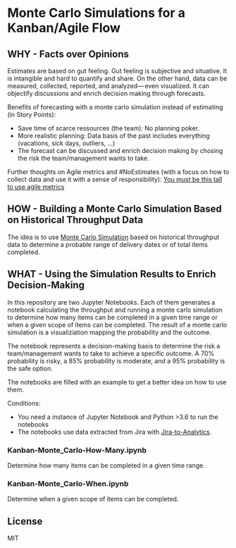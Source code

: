 # Monte Carlo Simulations for a Kanban/Agile Flow

## WHY - Facts over Opinions
Estimates are based on gut feeling. Gut feeling is subjective and situative. It is intangible and hard to quantify and share. On the other hand, data can be measured, collected, reported, and analyzed — even visualized. It can objectify discussions and enrich decision making through forecasts.

Benefits of forecasting with a monte carlo simulation instead of estimating (in Story Points):
* Save time of scarce ressources (the team): No planning poker.
* More realistic planning: Data basis of the past includes everything (vacations, sick days, outliers, ...)
* The forecast can be discussed and enrich decision making by chosing the risk the team/management wants to take.

Further thoughts on Agile metrics and #NoEstimates (with a focus on how to collect data and use it with a sense of responsibility):
[You must be this tall to use agile metrics](https://medium.com/@jabopiti/you-must-be-this-tall-to-use-agile-metrics-9d2e3b4d4e20)

## HOW - Building a Monte Carlo Simulation Based on Historical Throughput Data
The idea is to use [Monte Carlo Simulation](https://simple.wikipedia.org/wiki/Monte_Carlo_algorithm) based on historical throughput data to determine a probable range of delivery dates or of total items completed.

## WHAT - Using the Simulation Results to Enrich Decision-Making
In this repository are two Jupyter Notebooks. Each of them generates a notebook calculating the throughput and running a monte carlo simulation to determine how many items can be completed in a given time range or when a given scope of items can be completed. The result of a monte carlo simulation is a visualiziation mapping the probability and the outcome.

The notebook represents a decision-making basis to determine the risk a team/management wants to take to achieve a specific outcome. A 70% probability is risky, a 85% probability is moderate, and a 95% probability is the safe option.

The notebooks are filled with an example to get a better idea on how to use them.

Conditions:
* You need a instance of Jupyter Notebook and Python >3.6 to run the notebooks
* The notebooks use data extracted from Jira with [Jira-to-Analytics](https://github.com/ActionableAgile/jira-to-analytics).

### Kanban-Monte_Carlo-How-Many.ipynb
Determine how many items can be completed in a given time range.

### Kanban-Monte_Carlo-When.ipynb
Determine when a given scope of items can be completed.

## License
MIT
